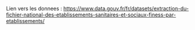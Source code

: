 Lien vers les donnees : https://www.data.gouv.fr/fr/datasets/extraction-du-fichier-national-des-etablissements-sanitaires-et-sociaux-finess-par-etablissements/
